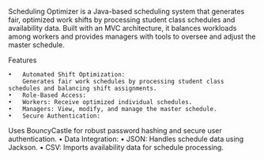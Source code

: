 Scheduling Optimizer is a Java-based scheduling system that generates fair, optimized work shifts by processing student class schedules and availability data. Built with an MVC architecture, it balances workloads among workers and provides managers with tools to oversee and adjust the master schedule.

Features

	•	Automated Shift Optimization:
		Generates fair work schedules by processing student class schedules and balancing shift assignments.
	•	Role-Based Access:
	•	Workers: Receive optimized individual schedules.
	•	Managers: View, modify, and manage the master schedule.
	•	Secure Authentication:

Uses BouncyCastle for robust password hashing and secure user authentication.
	•	Data Integration:
	•	JSON: Handles schedule data using Jackson.
	•	CSV: Imports availability data for schedule processing.
